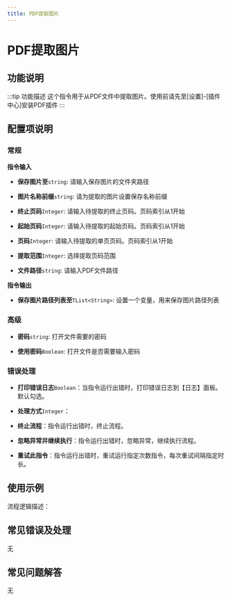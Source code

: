 ```yaml
---
title: PDF提取图片
---
```


# PDF提取图片

## 功能说明

:::tip 功能描述
这个指令用于从PDF文件中提取图片。使用前请先至[设置]-[插件中心]安装PDF插件
:::

## 配置项说明

### 常规

**指令输入**

- **保存图片至**`string`: 请输入保存图片的文件夹路径

- **图片名称前缀**`string`: 请为提取的图片设置保存名称前缀

- **终止页码**`Integer`: 请输入待提取的终止页码。页码索引从1开始

- **起始页码**`Integer`: 请输入待提取的起始页码。页码索引从1开始

- **页码**`Integer`: 请输入待提取的单页页码。页码索引从1开始

- **提取范围**`Integer`: 选择提取页码范围

- **文件路径**`string`: 请输入PDF文件路径


**指令输出**

- **保存图片路径列表至**`TList<String>`: 设置一个变量，用来保存图片路径列表

### 高级

- **密码**`string`: 打开文件需要的密码

- **使用密码**`Boolean`: 打开文件是否需要输入密码

### 错误处理

- **打印错误日志**`Boolean`：当指令运行出错时，打印错误日志到【日志】面板。默认勾选。

- **处理方式**`Integer`：

 - **终止流程**：指令运行出错时，终止流程。

 - **忽略异常并继续执行**：指令运行出错时，忽略异常，继续执行流程。

 - **重试此指令**：指令运行出错时，重试运行指定次数指令，每次重试间隔指定时长。

## 使用示例

流程逻辑描述：

## 常见错误及处理

无

## 常见问题解答

无

